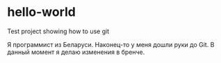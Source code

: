# hello-world
Test project showing how to use git

Я программист из Беларуси. Наконец-то у меня дошли руки до Git. 
В данный момент я делаю изменения в бренче.
